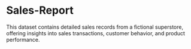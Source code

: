 # Sales-Report
This dataset contains detailed sales records from a fictional superstore, offering insights into sales transactions, customer behavior, and product performance.
